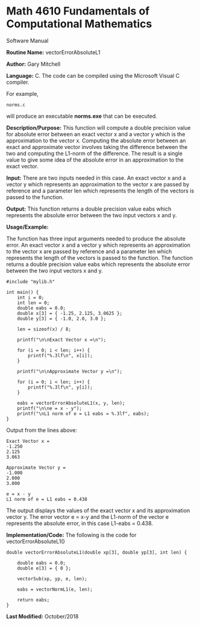 # Math 4610 Fundamentals of Computational Mathematics
Software Manual

**Routine Name:**           vectorErrorAbsoluteL1

**Author:** Gary Mitchell

**Language:** C. The code can be compiled using the Microsoft Visual C compiler.

For example,

    norms.c

will produce an executable **norms.exe** that can be executed.

**Description/Purpose:** This function will compute a double precision value for absolute error between an exact vector x and a vector y which is the approximation to the vector x. Computing the absolute error between an exact and approximate vector involves taking the difference between the two and computing the L1-norm of the difference. The result is a single value to give some idea of the absolute error in an approximation to the exact vector.

**Input:** There are two inputs needed in this case. An exact vector x and a vector y which represents an approximation to the vector x are passed by reference and a parameter len which represents the length of the vectors is passed to the function.

**Output:** This function returns a double precision value eabs which represents the absolute error between the two input vectors x and y.

**Usage/Example:**

The function has three input arguments needed to produce the absolute error. An exact vector x and a vector y which represents an approximation to the vector x are passed by reference and a parameter len which represents the length of the vectors is passed to the function. The function returns a double precision value eabs which represents the absolute error between the two input vectors x and y.

    #include "mylib.h"

    int main() {
        int i = 0;
        int len = 0;
        double eabs = 0.0;
        double x[3] = { -1.25, 2.125, 3.0625 };
        double y[3] = { -1.0, 2.0, 3.0 };
    
        len = sizeof(x) / 8;
    
        printf("\n\nExact Vector x =\n");
    
        for (i = 0; i < len; i++) {
            printf("%.3lf\n", x[i]);
        }
    
        printf("\n\nApproximate Vector y =\n");
    
        for (i = 0; i < len; i++) {
            printf("%.3lf\n", y[i]);
        }
    
        eabs = vectorErrorAbsoluteL1(x, y, len);
        printf("\n\ne = x - y");
        printf("\nL1 norm of e = L1 eabs = %.3lf", eabs);
    }

Output from the lines above:

    Exact Vector x =
    -1.250
    2.125
    3.063
    
    Approximate Vector y =
    -1.000
    2.000
    3.000
    
    e = x - y
    L1 norm of e = L1 eabs = 0.438

The output displays the values of the exact vector x and its approximation vector y. The error vector e = x-y and the L1-norm of the vector e represents the absolute error, in this case L1-eabs = 0.438.

**Implementation/Code:** The following is the code for vectorErrorAbsoluteL1()

    double vectorErrorAbsoluteL1(double xp[3], double yp[3], int len) {
    
        double eabs = 0.0;
        double e[3] = { 0 };
    
        vectorSub(xp, yp, e, len);
    
        eabs = vectorNormL1(e, len);
    
        return eabs;
    }

**Last Modified:** October/2018